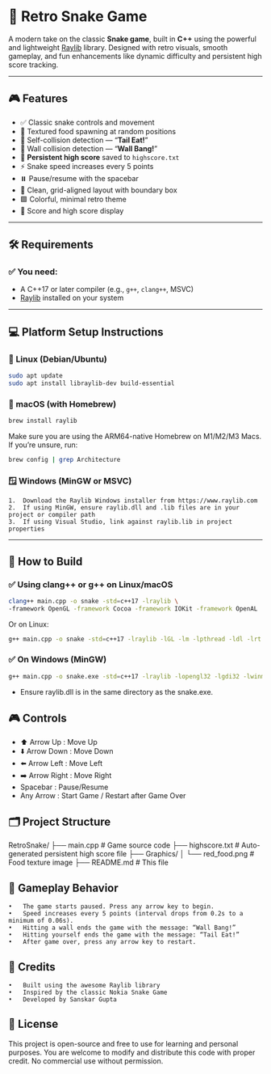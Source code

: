 # 🐍 Retro Snake Game

A modern take on the classic **Snake game**, built in **C++** using the powerful and lightweight [Raylib](https://www.raylib.com) library. Designed with retro visuals, smooth gameplay, and fun enhancements like dynamic difficulty and persistent high score tracking.

---

## 🎮 Features

- ✅ Classic snake controls and movement
- 🍎 Textured food spawning at random positions
- 🧠 Self-collision detection — “**Tail Eat!**”
- 🚧 Wall collision detection — “**Wall Bang!**”
- 💾 **Persistent high score** saved to `highscore.txt`
- ⚡ Snake speed increases every 5 points
- ⏸️ Pause/resume with the spacebar
- 🧼 Clean, grid-aligned layout with boundary box
- 🟩 Colorful, minimal retro theme
- 🎯 Score and high score display

---

## 🛠️ Requirements

### ✅ You need:

- A C++17 or later compiler (e.g., `g++`, `clang++`, MSVC)
- [Raylib](https://www.raylib.com) installed on your system

---

## 💻 Platform Setup Instructions

### 🐧 Linux (Debian/Ubuntu)

```bash
sudo apt update
sudo apt install libraylib-dev build-essential
```

### 🍏 macOS (with Homebrew)

```bash
brew install raylib
```

Make sure you are using the ARM64-native Homebrew on M1/M2/M3 Macs. If you’re unsure, run:

```bash
brew config | grep Architecture
```

### 🪟 Windows (MinGW or MSVC)

    1.	Download the Raylib Windows installer from https://www.raylib.com
    2.	If using MinGW, ensure raylib.dll and .lib files are in your project or compiler path
    3.	If using Visual Studio, link against raylib.lib in project properties

---

## 🚀 How to Build

### ✅ Using clang++ or g++ on Linux/macOS

```bash
clang++ main.cpp -o snake -std=c++17 -lraylib \
-framework OpenGL -framework Cocoa -framework IOKit -framework OpenAL
```

Or on Linux:

```bash
g++ main.cpp -o snake -std=c++17 -lraylib -lGL -lm -lpthread -ldl -lrt -lX11
```

### ✅ On Windows (MinGW)

```bash
g++ main.cpp -o snake.exe -std=c++17 -lraylib -lopengl32 -lgdi32 -lwinmm
```

- Ensure raylib.dll is in the same directory as the snake.exe.

## 🎮 Controls

- ⬆️ Arrow Up : Move Up
- ⬇️ Arrow Down : Move Down
- ⬅️ Arrow Left : Move Left
- ➡️ Arrow Right : Move Right
- Spacebar : Pause/Resume
- Any Arrow : Start Game / Restart after Game Over

## 🗂️ Project Structure

RetroSnake/
├── main.cpp # Game source code
├── highscore.txt # Auto-generated persistent high score file
├── Graphics/
│ └── red_food.png # Food texture image
├── README.md # This file

## 🧠 Gameplay Behavior

    •	The game starts paused. Press any arrow key to begin.
    •	Speed increases every 5 points (interval drops from 0.2s to a minimum of 0.06s).
    •	Hitting a wall ends the game with the message: “Wall Bang!”
    •	Hitting yourself ends the game with the message: “Tail Eat!”
    •	After game over, press any arrow key to restart.

## 🙌 Credits

    •	Built using the awesome Raylib library
    •	Inspired by the classic Nokia Snake Game
    •	Developed by Sanskar Gupta

## 📜 License

This project is open-source and free to use for learning and personal purposes.
You are welcome to modify and distribute this code with proper credit. No commercial use without permission.
